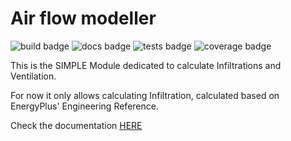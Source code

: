 # Air flow modeller

![build badge](https://github.com/SIMPLE-BuildingSimulation/air_flow/actions/workflows/build.yaml/badge.svg)
![docs badge](https://github.com/SIMPLE-BuildingSimulation/air_flow/actions/workflows/docs.yaml/badge.svg)
![tests badge](https://github.com/SIMPLE-BuildingSimulation/air_flow/actions/workflows/tests.yaml/badge.svg)
![coverage badge](https://github.com/SIMPLE-BuildingSimulation/air_flow/blob/master/coverage/badges/flat.svg)

This is the SIMPLE Module dedicated to calculate Infiltrations and Ventilation.

For now it only allows calculating Infiltration, calculated based on EnergyPlus' Engineering Reference.

Check the documentation [HERE](https://simple-buildingsimulation.github.io/air_flow/)